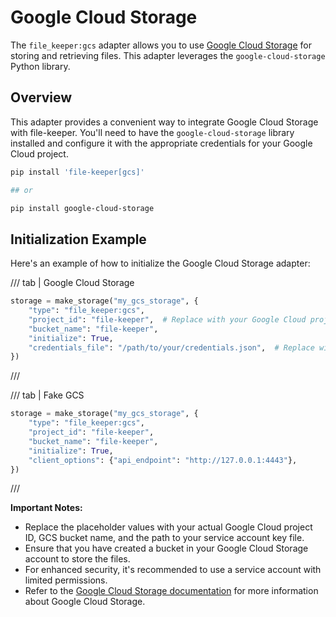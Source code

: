 # Google Cloud Storage

The `file_keeper:gcs` adapter allows you to use [Google Cloud
Storage](https://cloud.google.com/storage?hl=uk) for storing and retrieving
files. This adapter leverages the `google-cloud-storage` Python library.

## Overview

This adapter provides a convenient way to integrate Google Cloud Storage with
file-keeper. You'll need to have the `google-cloud-storage` library installed
and configure it with the appropriate credentials for your Google Cloud
project.


```sh
pip install 'file-keeper[gcs]'

## or

pip install google-cloud-storage
```

## Initialization Example

Here's an example of how to initialize the Google Cloud Storage adapter:

/// tab | Google Cloud Storage

```python
storage = make_storage("my_gcs_storage", {
    "type": "file_keeper:gcs",
    "project_id": "file-keeper",  # Replace with your Google Cloud project ID
    "bucket_name": "file-keeper",
    "initialize": True,
    "credentials_file": "/path/to/your/credentials.json",  # Replace with the path to your service account key file
})
```

///

/// tab | Fake GCS

```python
storage = make_storage("my_gcs_storage", {
    "type": "file_keeper:gcs",
    "project_id": "file-keeper",
    "bucket_name": "file-keeper",
    "initialize": True,
    "client_options": {"api_endpoint": "http://127.0.0.1:4443"},
})
```
///


**Important Notes:**

*   Replace the placeholder values with your actual Google Cloud project ID,
    GCS bucket name, and the path to your service account key file.
*   Ensure that you have created a bucket in your Google Cloud Storage account
    to store the files.
*   For enhanced security, it's recommended to use a service account with
    limited permissions.
*   Refer to the [Google Cloud Storage
    documentation](https://cloud.google.com/storage/docs) for more information
    about Google Cloud Storage.
